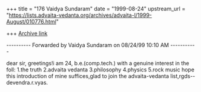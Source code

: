 +++
title = "176 Vaidya Sundaram"
date = "1999-08-24"
upstream_url = "https://lists.advaita-vedanta.org/archives/advaita-l/1999-August/010776.html"

+++
[Archive link](https://lists.advaita-vedanta.org/archives/advaita-l/1999-August/010776.html)

---------- Forwarded by Vaidya Sundaram on 08/24/99 10:10 AM -----------

dear sir,
        greetings!i am 24, b.e.(comp.tech.) with a genuine interest in the
foll:
1.the truth
2.advaita vedanta
3.philosophy
4.physics
5.rock music
           hope this introduction of mine suffices,glad to join the
advaita-vedanta list,rgds--devendra.r.vyas.

